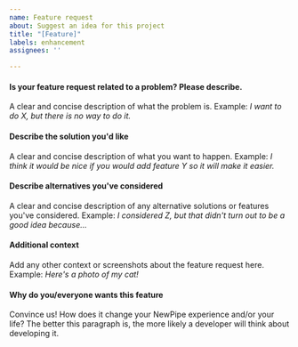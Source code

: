 ```yaml
---
name: Feature request
about: Suggest an idea for this project
title: "[Feature]"
labels: enhancement
assignees: ''

---
```

<!-- Hey. Our [contribution guidelines](https://github.com/TeamNewPipe/NewPipe/blob/HEAD/.github/CONTRIBUTING.md) might be a nice
 document to read before you fill out the request :) -->
#### Is your feature request related to a problem? Please describe.
A clear and concise description of what the problem is.
Example: *I want to do X, but there is no way to do it.*

#### Describe the solution you'd like
A clear and concise description of what you want to happen.
Example: *I think it would be nice if you would add feature Y so it will make it easier.*

#### Describe alternatives you've considered
A clear and concise description of any alternative solutions or features you've considered.
Example: *I considered Z, but that didn't turn out to be a good idea because...*

#### Additional context
Add any other context or screenshots about the feature request here.
Example: *Here's a photo of my cat!*

#### Why do you/everyone wants this feature
Convince us! How does it change your NewPipe experience and/or your life?
The better this paragraph is, the more likely a developer will think about developing it.


